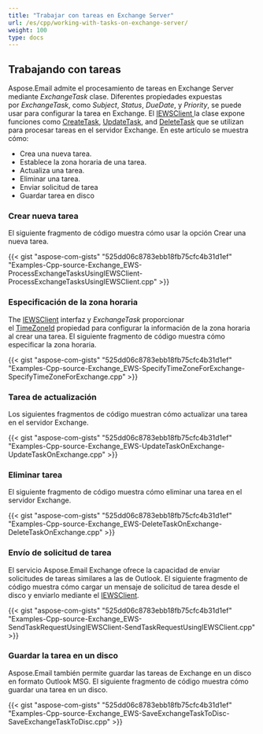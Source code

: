 ```yaml
---
title: "Trabajar con tareas en Exchange Server"
url: /es/cpp/working-with-tasks-on-exchange-server/
weight: 100
type: docs
---
```


## **Trabajando con tareas**
Aspose.Email admite el procesamiento de tareas en Exchange Server mediante *ExchangeTask* clase. Diferentes propiedades expuestas por *ExchangeTask*, como *Subject*, *Status*, *DueDate*, y *Priority*, se puede usar para configurar la tarea en Exchange. El [IEWSClient ](https://apireference.aspose.com/email/cpp/class/aspose.email.clients.exchange.web_service.i_e_w_s_client)la clase expone funciones como [CreateTask](https://apireference.aspose.com/email/cpp/class/aspose.email.clients.exchange.web_service.i_e_w_s_client#a25420465dd38d784ce78428818ea2b78), [UpdateTask](https://apireference.aspose.com/email/cpp/class/aspose.email.clients.exchange.web_service.i_e_w_s_client#a4ed6fe13e1278778cc28b867c3ef9dea), and [DeleteTask](https://apireference.aspose.com/email/cpp/class/aspose.email.clients.exchange.web_service.i_e_w_s_client#a2bd114b07afa5e97649788a9a9dd9cda) que se utilizan para procesar tareas en el servidor Exchange. En este artículo se muestra cómo:

- Crea una nueva tarea.
- Establece la zona horaria de una tarea.
- Actualiza una tarea.
- Eliminar una tarea.
- Enviar solicitud de tarea
- Guardar tarea en disco
### **Crear nueva tarea**
El siguiente fragmento de código muestra cómo usar la opción Crear una nueva tarea.



{{< gist "aspose-com-gists" "525dd06c8783ebb18fb75cfc4b31d1ef" "Examples-Cpp-source-Exchange_EWS-ProcessExchangeTasksUsingIEWSClient-ProcessExchangeTasksUsingIEWSClient.cpp" >}}
### **Especificación de la zona horaria**
The [IEWSClient](https://apireference.aspose.com/email/cpp/class/aspose.email.clients.exchange.web_service.i_e_w_s_client) interfaz y *ExchangeTask* proporcionar el [TimeZoneId](https://apireference.aspose.com/email/cpp/class/aspose.email.clients.exchange.web_service.i_e_w_s_client#a650927ee2f7ae45babc217f148640148) propiedad para configurar la información de la zona horaria al crear una tarea. El siguiente fragmento de código muestra cómo especificar la zona horaria.



{{< gist "aspose-com-gists" "525dd06c8783ebb18fb75cfc4b31d1ef" "Examples-Cpp-source-Exchange_EWS-SpecifyTimeZoneForExchange-SpecifyTimeZoneForExchange.cpp" >}}
### **Tarea de actualización**
Los siguientes fragmentos de código muestran cómo actualizar una tarea en el servidor Exchange.



{{< gist "aspose-com-gists" "525dd06c8783ebb18fb75cfc4b31d1ef" "Examples-Cpp-source-Exchange_EWS-UpdateTaskOnExchange-UpdateTaskOnExchange.cpp" >}}
### **Eliminar tarea**
El siguiente fragmento de código muestra cómo eliminar una tarea en el servidor Exchange.



{{< gist "aspose-com-gists" "525dd06c8783ebb18fb75cfc4b31d1ef" "Examples-Cpp-source-Exchange_EWS-DeleteTaskOnExchange-DeleteTaskOnExchange.cpp" >}}
### **Envío de solicitud de tarea**
El servicio Aspose.Email Exchange ofrece la capacidad de enviar solicitudes de tareas similares a las de Outlook. El siguiente fragmento de código muestra cómo cargar un mensaje de solicitud de tarea desde el disco y enviarlo mediante el [IEWSClient](https://apireference.aspose.com/email/cpp/class/aspose.email.clients.exchange.web_service.i_e_w_s_client).



{{< gist "aspose-com-gists" "525dd06c8783ebb18fb75cfc4b31d1ef" "Examples-Cpp-source-Exchange_EWS-SendTaskRequestUsingIEWSClient-SendTaskRequestUsingIEWSClient.cpp" >}}
### **Guardar la tarea en un disco**
Aspose.Email también permite guardar las tareas de Exchange en un disco en formato Outlook MSG. El siguiente fragmento de código muestra cómo guardar una tarea en un disco.



{{< gist "aspose-com-gists" "525dd06c8783ebb18fb75cfc4b31d1ef" "Examples-Cpp-source-Exchange_EWS-SaveExchangeTaskToDisc-SaveExchangeTaskToDisc.cpp" >}}
